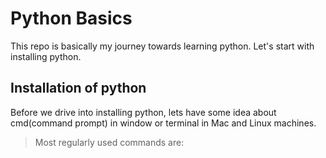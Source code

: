 # Python Basics

This repo is basically my journey towards learning python.
Let's start with installing python.

## **Installation of python**
Before we drive into installing python, lets have some idea about cmd(command prompt) in window or terminal in Mac and Linux machines.
> Most regularly used commands are:
